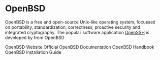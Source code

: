 # OpenBSD

OpenBSD is a free and open-source Unix-like operating system, focussed on portability, standardization, correctness, proactive security and integrated cryptography. The popular software application [OpenSSH](https://www.openssh.com/) is developed by from OpenBSD

<BadgeLink badgeText='Official Website' colorScheme='blue' href='https://www.openbsd.org/'>OpenBSD Website</BadgeLink>
<BadgeLink badgeText='Official Documentation' colorScheme='blue' href='https://man.openbsd.org/search'>Official OpenBSD Documentation</BadgeLink>
<BadgeLink badgeText='Handbook' colorScheme='blue' href='https://www.openbsdhandbook.com/'>OpenBSD Handbook</BadgeLink>
<BadgeLink badgeText='Install Guide' colorScheme='blue' href='https://www.openbsd.org/faq/faq4.html'>OpenBSD Installation Guide</BadgeLink>

